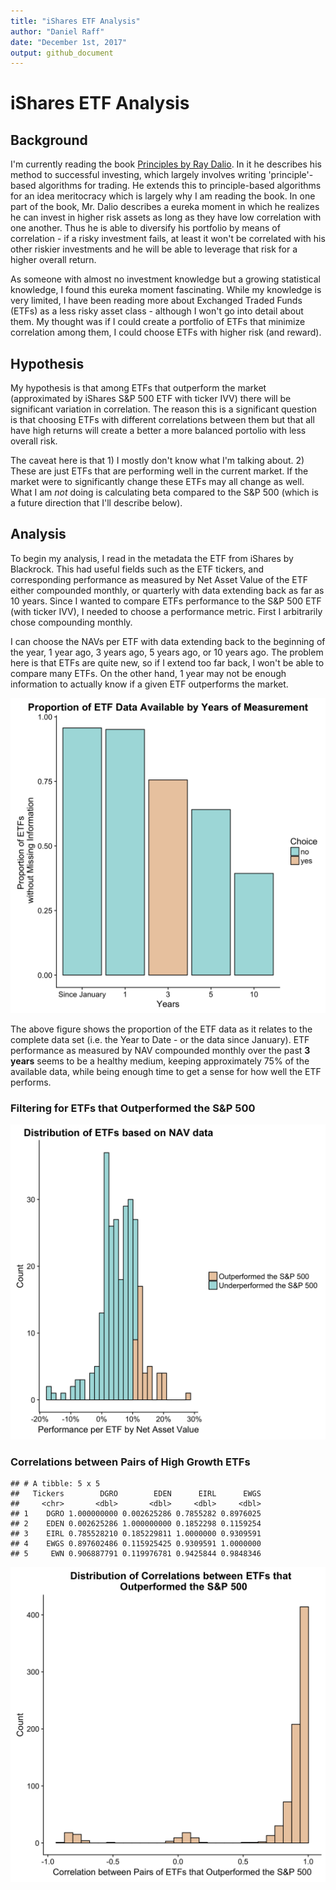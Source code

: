 ```yaml
---
title: "iShares ETF Analysis"
author: "Daniel Raff"
date: "December 1st, 2017"
output: github_document
---
```







# iShares ETF Analysis  

## Background
I'm currently reading the book [Principles by Ray Dalio](https://www.principles.com/). In it he describes his method to successful investing, which largely involves writing 'principle'-based algorithms for trading. He extends this to principle-based algorithms for an idea meritocracy which is largely why I am reading the book. In one part of the book, Mr. Dalio describes a eureka moment in which he realizes he can invest in higher risk assets as long as they have low correlation with one another. Thus he is able to diversify his portfolio by means of correlation - if a risky investment fails, at least it won't be correlated with his other riskier investments and he will be able to leverage that risk for a higher overall return. 

As someone with almost no investment knowledge but a growing statistical knowledge, I found this eureka moment fascinating. While my knowledge is very limited, I have been reading more about Exchanged Traded Funds (ETFs) as a less risky asset class - although I won't go into detail about them. My thought was if I could create a portfolio of ETFs that minimize correlation among them, I could choose ETFs with higher risk (and reward).  

## Hypothesis

My hypothesis is that among ETFs that outperform the market (approximated by iShares S&P 500 ETF with ticker IVV) there will be significant variation in correlation. The reason this is a significant question is that choosing ETFs with different correlations between them but that all have high returns will create a better a more balanced portolio with less overall risk. 

The caveat here is that 1) I mostly don't know what I'm talking about. 2) These are just ETFs that are performing well in the current market. If the market were to significantly change these ETFs may all change as well. What I am *not* doing is calculating beta compared to the S&P 500 (which is a future direction that I'll describe below). 


## Analysis

To begin my analysis, I read in the metadata the ETF from iShares by Blackrock. This had useful fields such as the ETF tickers, and corresponding performance as measured by Net Asset Value of the ETF either compounded monthly, or quarterly with data extending back as far as 10 years. Since I wanted to compare ETFs performance to the S&P 500 ETF (with ticker IVV), I needed to choose a performance metric. First I arbitrarily chose compounding monthly. 

I can choose the NAVs per ETF with data extending back to the beginning of the year, 1 year ago, 3 years ago, 5 years ago, or 10 years ago. The problem here is that ETFs are quite new, so if I extend too far back, I won't be able to compare many ETFs. On the other hand, 1 year may not be enough information to actually know if a given ETF outperforms the market.

![plot of chunk unnamed-chunk-2](../results/ishares_nav_3_year.png)

The above figure shows the proportion of the ETF data as it relates to the complete data set (i.e. the Year to Date - or the data since January). ETF performance as measured by NAV compounded monthly over the past **3 years** seems to be a healthy medium, keeping approximately 75% of the available data, while being enough time to get a sense for how well the ETF performs.  

### Filtering for ETFs that Outperformed the S&P 500 


![plot of chunk unnamed-chunk-3](../results/ishares_hist_etfs.png)

### Correlations between Pairs of High Growth ETFs


```
## # A tibble: 5 x 5
##   Tickers        DGRO        EDEN      EIRL      EWGS
##     <chr>       <dbl>       <dbl>     <dbl>     <dbl>
## 1    DGRO 1.000000000 0.002625286 0.7855282 0.8976025
## 2    EDEN 0.002625286 1.000000000 0.1852298 0.1159254
## 3    EIRL 0.785528210 0.185229811 1.0000000 0.9309591
## 4    EWGS 0.897602486 0.115925425 0.9309591 1.0000000
## 5     EWN 0.906887791 0.119976781 0.9425844 0.9848346
```



![plot of chunk unnamed-chunk-5](../results/ishares_corr_hist.png)



